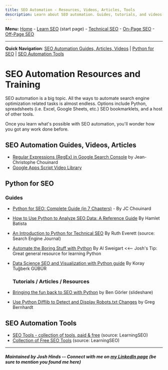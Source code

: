 ```yaml
---
title: SEO Automation - Resources, Videos, Articles, Tools
description: Learn about SEO automation. Guides, tutorials, and videos for learning how to automate search engine optimization. Python for SEO, automation tools, and more!
---
```

<b>Menu:</b> <a href="/">Home</a> - <a href="learn-seo.html">Learn SEO</a> (start page) - <a href="technical-seo.html">Technical SEO</a> - <a href="on-page-seo.html">On-Page SEO</a> - <a href="off-page-seo.html">Off-Page SEO</a>
<hr />
<strong>Quick Navigation</strong>: <a href="#seo-automation-guides">SEO Automation Guides, Articles, Videos</a> | <a href="#python-seo">Python for SEO</a> | <a href="#seo-automation-tools">SEO Automation Tools</a>

# SEO Automation Resources and Training

SEO automation is a big topic. All the ways to automate search engine optimization related tasks is almost endless. Options include Python, spreadsheets (i.e. Excel, Google Sheets, etc.) SEO bookmarklets, and a host of other tools.

Once you learn what's possible with SEO automation, you'll wonder how you got any work done before.

<h2 id="seo-automation-guides">SEO Automation Guides, Videos, Articles </h2> 

* <a href="https://www.jcchouinard.com/regex-in-google-search-console/" target="_blank" rel="noopener">Regular Expressions (RegEx) in Google Search Console</a> by 
Jean-Christophe Chouinard
* <a href="https://developers.google.com/apps-script/guides/videos" target="_blank" rel="noopener">Google Apps Script Video Library</a>

<!--
<h2 id="seo-automation-tutorials">SEO Automation tutorials, videos, articles </h2> -->
 

<h2 id="python-seo">Python for SEO </h2>

<h3> Guides</h3>

* <a href="https://www.jcchouinard.com/python-for-seo/" target="_blank" rel="noopener">Python for SEO: Complete Guide (in 7 Chapters)</a> - By JC Chouinard
* <a href="https://www.searchenginejournal.com/python-seo-data-reference-guide/287927/?utm_source=search_library_joshhinds" target="_blank" rel="noopener">How to Use Python to Analyze SEO Data: A Reference Guide</a> By Hamlet Batista
* <a href="https://www.searchenginejournal.com/python-technical-seo/330515/" target="_blank" rel="noopener">An Introduction to Python for Technical SEO</a> By Ruth Everett (source: Search Engine Journal)
* <a href="https://automatetheboringstuff.com" target="_blank" rel="noopener">Automate the Boring Stuff with Python</a> By Al Sweigart <<-- Josh's Tip: Great general resource for learning Python 
* <a href="https://www.holisticseo.digital/python-seo/data-science/" target="_blank" rel="noopener">Data Science SEO and Visualization with Python guide</a> By Koray Tuğberk GÜBÜR
  
  <h3>Tutorials / Articles / Resources</h3>  
  
* <a href="http://www.slideshare.net/bgoerler/bringing-the-fun-back-to-seo-with-python" target="_blank" rel="noopener">Bringing the fun back to SEO with Python</a> by Ben Görler (slideshare)
* <a href="https://importsem.com/use-python-difflib-to-automate-robots-txt-change-detection/" target="_blank" rel="noopener">Use Python Difflib to Detect and Display Robots.txt Changes</a> by Greg Bernhardt


<h2 id="seo-automation-tools">SEO Automation Tools</h2>

* <a href="https://learningseo.io/seo-tools/" target="_blank" rel="noopener">SEO Tools - collection of tools, paid & free</a> (source: LearningSEO) 
* <a href="https://learningseo.io/implement-with-free-seo-tools/" target="_blank" rel="noopener">Collection of Free SEO Tools</a> (source: LearningSEO)


<hr>

<h5>Maintained by Josh Hinds -- Connect with me on <a href="https://www.linkedin.com/in/joshhinds">my LinkedIn page</a> (be sure to mention you found me here)</h5>
